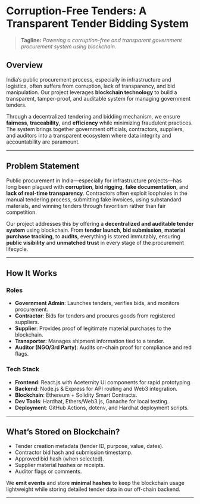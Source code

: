 # Corruption-Free Tenders: A Transparent Tender Bidding System

> **Tagline:** _Powering a corruption-free and transparent government procurement system using blockchain._

## Overview

India’s public procurement process, especially in infrastructure and logistics, often suffers from corruption, lack of transparency, and bid manipulation. Our project leverages **blockchain technology** to build a transparent, tamper-proof, and auditable system for managing government tenders.

Through a decentralized tendering and bidding mechanism, we ensure **fairness**, **traceability**, and **efficiency** while minimizing fraudulent practices. The system brings together government officials, contractors, suppliers, and auditors into a transparent ecosystem where data integrity and accountability are paramount.

---

## Problem Statement

Public procurement in India—especially for infrastructure projects—has long been plagued with **corruption**, **bid rigging**, **fake documentation**, and **lack of real-time transparency**. Contractors often exploit loopholes in the manual tendering process, submitting fake invoices, using substandard materials, and winning tenders through favoritism rather than fair competition.

Our project addresses this by offering a **decentralized and auditable tender system** using blockchain. From **tender launch**, **bid submission**, **material purchase tracking**, to **audits**, everything is stored immutably, ensuring **public visibility** and **unmatched trust** in every stage of the procurement lifecycle.

---

## How It Works

### Roles

- **Government Admin**: Launches tenders, verifies bids, and monitors procurement.
- **Contractor**: Bids for tenders and procures goods from registered suppliers.
- **Supplier**: Provides proof of legitimate material purchases to the blockchain.
- **Transporter**: Manages shipment information tied to a tender.
- **Auditor (NGO/3rd Party)**: Audits on-chain proof for compliance and red flags.

### Tech Stack

- **Frontend**: React.js with Aceternity UI components for rapid prototyping.
- **Backend**: Node.js & Express for API routing and Web3 integration.
- **Blockchain**: Ethereum + Solidity Smart Contracts.
- **Dev Tools**: Hardhat, Ethers/Web3.js, Ganache for local testing.
- **Deployment**: GitHub Actions, dotenv, and Hardhat deployment scripts.

---

## What’s Stored on Blockchain?

- Tender creation metadata (tender ID, purpose, value, dates).
- Contractor bid hash and submission timestamp.
- Approved bid hash (when selected).
- Supplier material hashes or receipts.
- Auditor flags or comments.

We **emit events** and store **minimal hashes** to keep the blockchain usage lightweight while storing detailed tender data in our off-chain backend.

---
